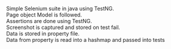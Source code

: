 Simple Selenium suite in java using TestNG.<br>
Page object Model is followed.<br>
Assertions are done using TestNG.<br>
Screenshot is captured and stored on test fail.<br>
Data is stored in property file.<br>
Data from property is read into a hashmap and passed into tests
